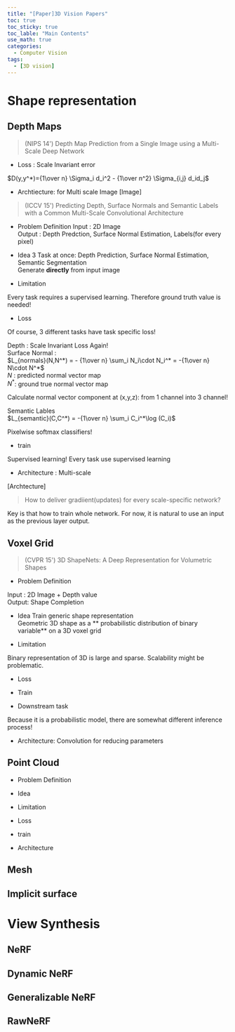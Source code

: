 ```yaml
---
title: "[Paper]3D Vision Papers"
toc: true
toc_sticky: true
toc_lable: "Main Contents"
use_math: true
categories:
  - Computer Vision
tags:
  - [3D vision]
---
```


# Shape representation

## Depth Maps

> (NIPS 14') Depth Map Prediction from a Single Image using a Multi-Scale Deep Network

- Loss : Scale Invariant error

$D(y,y^*)={1\over n} \Sigma_i d_i^2 - {1\over n^2} \Sigma_{i,j} d_id_j$

- Archtiecture:  for Multi scale Image
[Image]

> (ICCV 15') Predicting Depth, Surface Normals and Semantic Labels with a Common Multi-Scale Convolutional Architecture

- Problem Definition
Input : 2D Image<br>
Output : Depth Predction, Surface Normal Estimation, Labels(for every pixel)

- Idea
3 Task at once: Depth Prediction, Surface Normal Estimation, Semantic Segmentation <br>
Generate **directly** from input image


- Limitation

Every task requires a supervised learning. Therefore ground truth value is needed!


- Loss 

Of course, 3 different tasks have task specific loss!

Depth : Scale Invariant Loss Again!<br>
Surface Normal : <br>
$L_{normals}(N,N^*) = - {1\over n} \sum_i N_i\cdot N_i^* = -{1\over n} N\cdot N^*$<br>
$N$ : predicted normal vector map<br>
$N^*$: ground true normal vector map

Calculate normal vector component at (x,y,z): from 1 channel into 3 channel!

Semantic Lables<br>
$L_{semantic}(C,C^*) = -{1\over n} \sum_i C_i^*\log (C_i)$

Pixelwise softmax classifiers!

- train

Supervised learning! Every task use supervised learning


- Architecture : Multi-scale 

[Archtecture]

>  How to deliver gradiient(updates) for every scale-specific network?

Key is that how to train whole network. For now, it is natural to use an input as the previous layer output. 



## Voxel Grid

> (CVPR 15') 3D ShapeNets: A Deep Representation  for Volumetric Shapes

- Problem Definition

Input : 2D Image + Depth value<br>
Output: Shape Completion

- Idea
Train generic shape representation<br>
Geometric 3D shape as a ** probabilistic distribution of binary variable** on a 3D voxel grid

- Limitation

Binary representation of 3D is large and sparse. Scalability might be problematic.

- Loss

- Train

- Downstream task

Because it is a probabilistic model, there are somewhat different inference process!

- Architecture: Convolution for reducing parameters

## Point Cloud

- Problem Definition

- Idea

- Limitation

- Loss

- train

- Architecture

## Mesh

## Implicit surface

# View Synthesis

## NeRF

## Dynamic NeRF

## Generalizable NeRF

## RawNeRF



